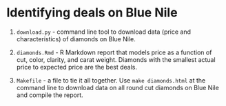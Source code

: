 # Identifying deals on Blue Nile

1. `download.py` - command line tool to download data (price and characteristics) of diamonds on Blue Nile.

2. `diamonds.Rmd` - R Markdown report that models price as a function of cut, color, clarity, and carat weight. Diamonds with the smallest actual price to expected price are the best deals.

3. `Makefile` - a file to tie it all together. Use `make diamonds.html` at the command line to download data on all round cut diamonds on Blue Nile and compile the report.
